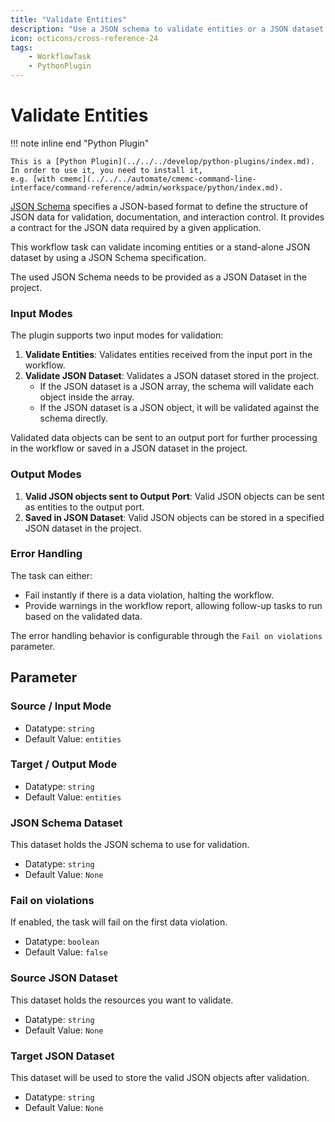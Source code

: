 ```yaml
---
title: "Validate Entities"
description: "Use a JSON schema to validate entities or a JSON dataset."
icon: octicons/cross-reference-24
tags: 
    - WorkflowTask
    - PythonPlugin
---
```

# Validate Entities
<!-- This file was generated - DO NOT CHANGE IT MANUALLY -->

!!! note inline end "Python Plugin"

    This is a [Python Plugin](../../../develop/python-plugins/index.md).
    In order to use it, you need to install it,
    e.g. [with cmemc](../../../automate/cmemc-command-line-interface/command-reference/admin/workspace/python/index.md).

[JSON Schema](https://json-schema.org/) specifies a JSON-based format to
define the structure of JSON data for validation, documentation, and interaction control.
It provides a contract for the JSON data required by a given application.

This workflow task can validate incoming entities or a stand-alone JSON dataset by using a
JSON Schema specification.

The used JSON Schema needs to be provided as a JSON Dataset in the project.

### Input Modes
The plugin supports two input modes for validation:
1. **Validate Entities**: Validates entities received from the input port in the workflow.
2. **Validate JSON Dataset**: Validates a JSON dataset stored in the project. 
   - If the JSON dataset is a JSON array, the schema will validate each object inside the array.
   - If the JSON dataset is a JSON object, it will be validated against the schema directly.

Validated data objects can be sent to an output port for further processing in the workflow
or saved in a JSON dataset in the project.

### Output Modes
1. **Valid JSON objects sent to Output Port**: Valid JSON objects can be sent as entities to the output port.
2. **Saved in JSON Dataset**: Valid JSON objects can be stored in a specified JSON dataset in the project.

### Error Handling
The task can either:
- Fail instantly if there is a data violation, halting the workflow.
- Provide warnings in the workflow report, allowing follow-up tasks to run based on the validated data.

The error handling behavior is configurable through the `Fail on violations` parameter.



## Parameter

### Source / Input Mode



- Datatype: `string`
- Default Value: `entities`



### Target / Output Mode



- Datatype: `string`
- Default Value: `entities`



### JSON Schema Dataset

This dataset holds the JSON schema to use for validation.

- Datatype: `string`
- Default Value: `None`



### Fail on violations

If enabled, the task will fail on the first data violation.

- Datatype: `boolean`
- Default Value: `false`



### Source JSON Dataset

This dataset holds the resources you want to validate.

- Datatype: `string`
- Default Value: `None`



### Target JSON Dataset

This dataset will be used to store the valid JSON objects after validation.

- Datatype: `string`
- Default Value: `None`



